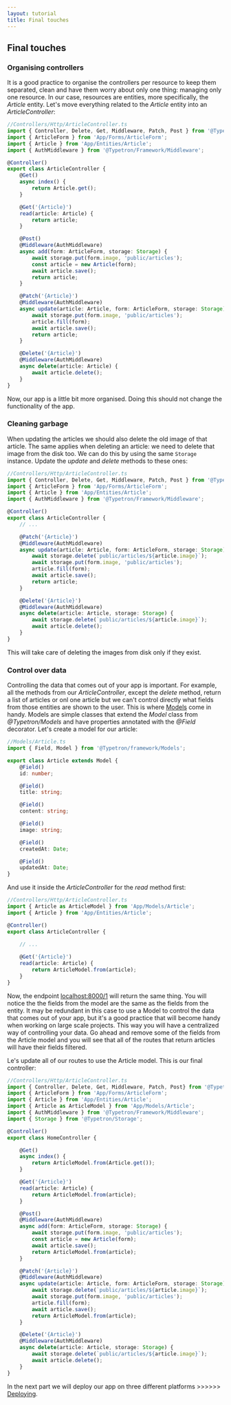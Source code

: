 ```yaml
---
layout: tutorial
title: Final touches
---
```


## Final touches

### Organising controllers
It is a good practice to organise the controllers per resource to keep them separated, clean and have them worry 
about only one thing: managing only one resource. In our case, resources are entities, more specifically, the _Article_
entity. Let's move everything related to the _Article_ entity into an _ArticleController_:

```ts
//Controllers/Http/ArticleController.ts
import { Controller, Delete, Get, Middleware, Patch, Post } from '@Typetron/Router';
import { ArticleForm } from 'App/Forms/ArticleForm';
import { Article } from 'App/Entities/Article';
import { AuthMiddleware } from '@Typetron/Framework/Middleware';

@Controller()
export class ArticleController {
    @Get()
    async index() {
        return Article.get();
    }

    @Get('{Article}')
    read(article: Article) {
        return article;
    }

    @Post()
    @Middleware(AuthMiddleware)
    async add(form: ArticleForm, storage: Storage) {
        await storage.put(form.image, 'public/articles');
        const article = new Article(form);
        await article.save();
        return article;
    }

    @Patch('{Article}')
    @Middleware(AuthMiddleware)
    async update(article: Article, form: ArticleForm, storage: Storage) {
        await storage.put(form.image, 'public/articles');
        article.fill(form);
        await article.save();
        return article;
    }

    @Delete('{Article}')
    @Middleware(AuthMiddleware)
    async delete(article: Article) {
        await article.delete();
    }
}
```

Now, our app is a little bit more organised. Doing this should not change the functionality of the app.

### Cleaning garbage
When updating the articles we should also delete the old image of that article. The same applies when deleting an 
article: we need to delete that image from the disk too. We can do this by using the same `Storage` instance. Update the
_update_ and _delete_ methods to these ones:

```ts
//Controllers/Http/ArticleController.ts
import { Controller, Delete, Get, Middleware, Patch, Post } from '@Typetron/Router';
import { ArticleForm } from 'App/Forms/ArticleForm';
import { Article } from 'App/Entities/Article';
import { AuthMiddleware } from '@Typetron/Framework/Middleware';

@Controller()
export class ArticleController {
    // ...

    @Patch('{Article}')
    @Middleware(AuthMiddleware)
    async update(article: Article, form: ArticleForm, storage: Storage) {
        await storage.delete(`public/articles/${article.image}`);
        await storage.put(form.image, 'public/articles');
        article.fill(form);
        await article.save();
        return article;
    }

    @Delete('{Article}')
    @Middleware(AuthMiddleware)
    async delete(article: Article, storage: Storage) {
        await storage.delete(`public/articles/${article.image}`);
        await article.delete();
    }
}
```
This will take care of deleting the images from disk only if they exist.

### Control over data
Controlling the data that comes out of your app is important. For example, all the methods from our _ArticleController_,
except the _delete_ method, return a list of articles or onl one article but we can't control directly what fields from
those entities are shown to the user. This is where [Models](/docs/models) come in handy. Models are simple classes that
extend the _Model_ class from _@Typetron/Models_ and have properties annotated with the _@Field_ decorator. Let's create
a model for our article:

```ts
//Models/Article.ts
import { Field, Model } from '@Typetron/framework/Models';

export class Article extends Model {
    @Field()
    id: number;

    @Field()
    title: string;

    @Field()
    content: string;

    @Field()
    image: string;

    @Field()
    createdAt: Date;

    @Field()
    updatedAt: Date;
}
``` 

And use it inside the _ArticleController_ for the _read_ method first:

```ts
//Controllers/Http/ArticleController.ts
import { Article as ArticleModel } from 'App/Models/Article';
import { Article } from 'App/Entities/Article';

@Controller()
export class ArticleController {
    
    // ...

    @Get('{Article}')
    read(article: Article) {
        return ArticleModel.from(article);
    }
}
```
Now, the endpoint [localhost:8000/1](http://localhost:8000/1) will return the same thing. You will notice the the fields
from the model are the same as the fields from the entity. It may be redundant in this case to use a Model to control
the data that comes out of your app, but it's a good practice that will become handy when working on large scale
projects. This way you will have a centralized way of controlling your data. Go ahead and remove some of the fields from
the Article model and you will see that all of the routes that return articles will have their fields filtered.  

Le's update all of our routes to use the Article model. This is our final controller:

```ts
//Controllers/Http/ArticleController.ts
import { Controller, Delete, Get, Middleware, Patch, Post} from '@Typetron/Router';
import { ArticleForm } from 'App/Forms/ArticleForm';
import { Article } from 'App/Entities/Article';
import { Article as ArticleModel } from 'App/Models/Article';
import { AuthMiddleware } from '@Typetron/Framework/Middleware';
import { Storage } from '@Typetron/Storage';

@Controller()
export class HomeController {

    @Get()
    async index() {
        return ArticleModel.from(Article.get());
    }

    @Get('{Article}')
    read(article: Article) {
        return ArticleModel.from(article);
    }

    @Post()
    @Middleware(AuthMiddleware)
    async add(form: ArticleForm, storage: Storage) {
        await storage.put(form.image, 'public/articles');
        const article = new Article(form);
        await article.save();
        return ArticleModel.from(article);
    }

    @Patch('{Article}')
    @Middleware(AuthMiddleware)
    async update(article: Article, form: ArticleForm, storage: Storage) {
        await storage.delete(`public/articles/${article.image}`);
        await storage.put(form.image, 'public/articles');
        article.fill(form);
        await article.save();
        return ArticleModel.from(article);
    }

    @Delete('{Article}')
    @Middleware(AuthMiddleware)
    async delete(article: Article, storage: Storage) {
        await storage.delete(`public/articles/${article.image}`);
        await article.delete();
    }
}
```

In the next part we will deploy our app on three different platforms >>>>>> [Deploying](deploying).
